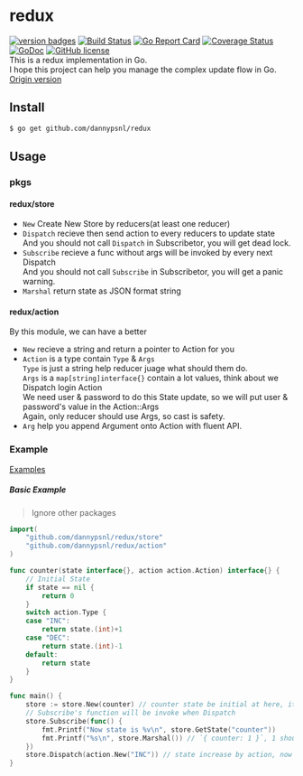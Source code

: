 # redux
[![version badges](https://img.shields.io/badge/version-1.2.1-blue.svg)](https://github.com/dannypsnl/redux/releases)
[![Build Status](https://travis-ci.org/dannypsnl/redux.svg?branch=master)](https://travis-ci.org/dannypsnl/redux)
[![Go Report Card](https://goreportcard.com/badge/github.com/dannypsnl/redux)](https://goreportcard.com/report/github.com/dannypsnl/redux)
[![Coverage Status](https://coveralls.io/repos/github/dannypsnl/redux/badge.svg?branch=master)](https://coveralls.io/github/dannypsnl/redux?branch=master)
[![GoDoc](https://godoc.org/github.com/dannypsnl/redux?status.svg)](https://godoc.org/github.com/dannypsnl/redux)
[![GitHub license](https://img.shields.io/github/license/dannypsnl/redux.svg)](https://github.com/dannypsnl/redux/blob/master/LICENSE)
<br>
This is a redux implementation in Go.<br>
I hope this project can help you manage the complex update flow in Go.<br>
[Origin version](https://github.com/reactjs/redux)
## Install
```bash
$ go get github.com/dannypsnl/redux
```
## Usage
### pkgs
#### redux/store
- `New` Create New Store by reducers(at least one reducer)
- `Dispatch` recieve then send action to every reducers to update state<br>
And you should not call `Dispatch` in Subscribetor, you will get dead lock.
- `Subscribe` recieve a func without args will be invoked by every next Dispatch<br>
And you should not call `Subscribe` in Subscribetor, you will get a panic warning.
- `Marshal` return state as JSON format string<br>
#### redux/action
By this module, we can have a better
- `New` recieve a string and return a pointer to Action for you<br>
- `Action` is a type contain `Type` & `Args`<br>
`Type` is just a string help reducer juage what should them do.<br>
`Args` is a `map[string]interface{}` contain a lot values, think about we Dispatch login Action<br>
We need user & password to do this State update, so we will put user & password's value in the Action::Args<br>
Again, only reducer should use Args, so cast is safety.
- `Arg` help you append Argument onto Action with fluent API.<br>
### Example
[Examples](https://github.com/dannypsnl/redux/tree/master/example)
##### Basic Example
> Ignore other packages
```go
import(
    "github.com/dannypsnl/redux/store"
    "github.com/dannypsnl/redux/action"
)

func counter(state interface{}, action action.Action) interface{} {
    // Initial State
    if state == nil {
        return 0
    }
    switch action.Type {
    case "INC":
        return state.(int)+1
    case "DEC":
        return state.(int)-1
    default:
        return state
    }
}

func main() {
    store := store.New(counter) // counter state be initial at here, it's 0
    // Subscribe's function will be invoke when Dispatch
    store.Subscribe(func() {
        fmt.Printf("Now state is %v\n", store.GetState("counter"))
        fmt.Printf("%s\n", store.Marshal()) // `{ counter: 1 }`, 1 should be current state, Let's print out the json format of our store
    })
    store.Dispatch(action.New("INC")) // state increase by action, now is 1
}
```
